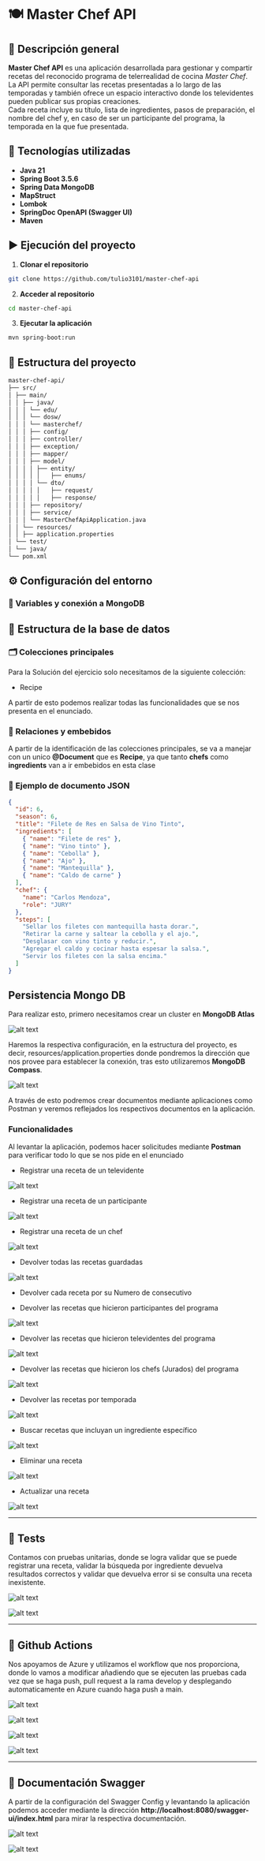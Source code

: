 # 🍽️ Master Chef API

## 📖 Descripción general

**Master Chef API** es una aplicación desarrollada para gestionar y compartir recetas del reconocido programa de telerrealidad de cocina *Master Chef*.  
La API permite consultar las recetas presentadas a lo largo de las temporadas y también ofrece un espacio interactivo donde los televidentes pueden publicar sus propias creaciones.  
Cada receta incluye su título, lista de ingredientes, pasos de preparación, el nombre del chef y, en caso de ser un participante del programa, la temporada en la que fue presentada.

## 🚀 Tecnologías utilizadas

- **Java 21**
- **Spring Boot 3.5.6**
- **Spring Data MongoDB**
- **MapStruct**
- **Lombok**
- **SpringDoc OpenAPI (Swagger UI)**
- **Maven**

## ▶️ Ejecución del proyecto

1. **Clonar el repositorio**
```bash
git clone https://github.com/tulio3101/master-chef-api
```
2. **Acceder al repositorio**
```bash
cd master-chef-api
```
3. **Ejecutar la aplicación**
```bash
mvn spring-boot:run
```

## 🧱 Estructura del proyecto
```markdown
master-chef-api/
├── src/
│ ├── main/
│ │ ├── java/
│ │ │ └── edu/
│ │ │ └── dosw/
│ │ │ └── masterchef/
│ │ │ ├── config/
│ │ │ ├── controller/
│ │ │ ├── exception/
│ │ │ ├── mapper/
│ │ │ ├── model/
│ │ │ │ ├── entity/
│ │ │ │ │   ├── enums/
│ │ │ │ └── dto/
│ │ │ │ │   ├── request/
│ │ │ │ │   ├── response/
│ │ │ ├── repository/
│ │ │ ├── service/
│ │ │ └── MasterChefApiApplication.java
│ │ └── resources/
│ │ ├── application.properties
│ └── test/
│ └── java/
└── pom.xml
```

## ⚙️ Configuración del entorno

### 🔑 Variables y conexión a MongoDB

## 🧩 Estructura de la base de datos

### 🗂️ Colecciones principales

Para la Solución del ejercicio solo necesitamos de la siguiente colección:

- Recipe

A partir de esto podemos realizar todas las funcionalidades que se nos presenta en el enunciado.

### 🧮 Relaciones y embebidos

A partir de la identificación de las colecciones principales, se va a manejar con un unico **@Document** que es **Recipe**, ya que tanto **chefs** como **ingredients** van a ir embebidos en esta clase 


### 🧱 Ejemplo de documento JSON

```json
{
  "id": 6,
  "season": 6,
  "title": "Filete de Res en Salsa de Vino Tinto",
  "ingredients": [
    { "name": "Filete de res" },
    { "name": "Vino tinto" },
    { "name": "Cebolla" },
    { "name": "Ajo" },
    { "name": "Mantequilla" },
    { "name": "Caldo de carne" }
  ],
  "chef": {
    "name": "Carlos Mendoza",
    "role": "JURY"
  },
  "steps": [
    "Sellar los filetes con mantequilla hasta dorar.",
    "Retirar la carne y saltear la cebolla y el ajo.",
    "Desglasar con vino tinto y reducir.",
    "Agregar el caldo y cocinar hasta espesar la salsa.",
    "Servir los filetes con la salsa encima."
  ]
}
```


## Persistencia Mongo DB

Para realizar esto, primero necesitamos crear un cluster en **MongoDB Atlas**

![alt text](docs/mongo0.png)

Haremos la respectiva configuración, en la estructura del proyecto, es decir, resources/application.properties donde pondremos la dirección que nos provee para establecer la conexión, tras esto utilizaremos **MongoDB Compass**.

![alt text](docs/mongo1.png)

A través de esto podremos crear documentos mediante aplicaciones como Postman y veremos reflejados los respectivos documentos en la aplicación.


### Funcionalidades

Al levantar la aplicación, podemos hacer solicitudes mediante **Postman** para verificar todo lo que se nos pide en el enunciado

- Registrar una receta de un televidente

![alt text](docs/viewer.png)

- Registrar una receta de un participante

![alt text](docs/contestant.png)

- Registrar una receta de un chef

![alt text](docs/jury.png)

- Devolver todas las recetas guardadas

![alt text](docs/allRecipe.png)

- Devolver cada receta por su Numero de consecutivo



- Devolver las recetas que hicieron participantes del programa

![alt text](docs/getContestant.png)

- Devolver las recetas que hicieron televidentes del programa

![alt text](docs/viewers.png)

- Devolver las recetas que hicieron los chefs (Jurados) del programa

![alt text](docs/getJury.png)

- Devolver las recetas por temporada

![alt text](docs/season.png)

- Buscar recetas que incluyan un ingrediente específico

![alt text](docs/mantequilla.png)

- Eliminar una receta

![alt text](docs/delete.png)

- Actualizar una receta

![alt text](docs/actualizar.png)

---

## 📗 Tests

Contamos con pruebas unitarias, donde se logra validar que se puede registrar una receta, validar la búsqueda por ingrediente devuelva resultados correctos y validar que devuelva error si se consulta una receta inexistente.

![alt text](docs/pruebas.png)

![alt text](docs/pruebas2.png)

---
## 🎃 Github Actions

Nos apoyamos de Azure y utilizamos el workflow que nos proporciona, donde lo vamos a modificar añadiendo que se ejecuten las pruebas cada vez que se haga push, pull request a la rama develop y desplegando automaticamente en Azure cuando haga push a main.

![alt text](docs/azureWorkflow.png)

![alt text](docs/azure0.png)

![alt text](docs/azure1.png)

![alt text](docs/azure2.png)

---

## 📘 Documentación Swagger

A partir de la configuración del Swagger Config y levantando la aplicación podemos acceder mediante la dirección **http://localhost:8080/swagger-ui/index.html** para mirar la respectiva documentación.

![alt text](docs/swagger0.png)

![alt text](docs/swagger1.png)